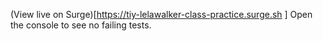(View live on Surge)[https://tiy-lelawalker-class-practice.surge.sh
]
Open the console to see no failing tests.
